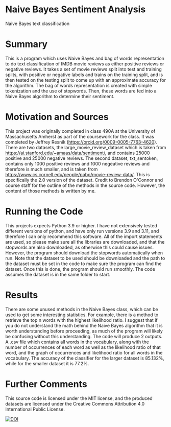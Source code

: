 # Naive Bayes Sentiment Analysis
Naive Bayes text classification

# Summary
This is a program which uses Naive Bayes and bag of words representation to do text classification of IMDB movie reviews as either positive reviews or negative reviews. It takes a set of movie reviews split into test and training splits, with positive or negative labels and trains on the training split, and is then tested on the testing split to come up with an approximate accuracy for the algorithm. The bag of words representation is created with simple tokenization and the use of stopwords. Then, these words are fed into a Naive Bayes algorithm to determine their sentiment.

# Motivation and Sources
This project was originally completed in class 490A at the University of Massachusetts Amherst as part of the coursework for the class. It was completed by Jeffrey Resnik (https://orcid.org/0009-0005-7763-4620). There are two datasets, the large_movie_review_dataset which is taken from https://ai.stanford.edu/~amaas/data/sentiment/, and contains 25000 positive and 25000 negative reviews. The second dataset, txt_sentoken, contains only 1000 positive reviews and 1000 negeative reviews and therefore is much smaller, and is taken from https://www.cs.cornell.edu/people/pabo/movie-review-data/. This is specifically the 2.0 version of the dataset. Credit to Brendon O'Connor and course staff for the outline of the methods in the source code. However, the content of those methods is written by me.

# Running the Code
This projects expects Python 3.9 or higher. I have not extensively tested different versions of python, and have only run versions 3.9 and 3.11, and therefore I can only recommend this software. All of the import statements are used, so please make sure all the libraries are downloaded, and that the stopwords are also downloaded, as otherwise this could cause issues. However, the program should download the stopwords automatically when run. Note that the dataset to be used should be downloaded and the path to the dataset must be set in the code to make sure the program can find the dataset. Once this is done, the program should run smoothly. The code assumes the dataset is in the same folder to start.

# Results
There are some unused methods in the Naive Bayes class, which can be used to get some interesting statistics. For example, there is a method to retrieve the top n words with the highest likelihood ratio. I suggest that if you do not understand the math behind the Naive Bayes algorithm that it is worth understanding before proceeding, as much of the program will likely be confusing without this understanding. The code will produce 2 outputs. A .csv file which contains all words in the vocabulary, along with the number of occurrences of each word as well as the likelihood ratio of that word, and the graph of occurrences and likelihood ratio for all words in the vocabulary. The accuracy of the classifier for the larger dataset is 85.132%, while for the smaller dataset it is 77.2%.

# Further Comments
This source code is licensed under the MIT license, and the produced datasets are licensed under the Creative Commons Attribution 4.0 International Public License.

[![DOI](https://zenodo.org/badge/297509402.svg)](https://zenodo.org/badge/latestdoi/297509402)

